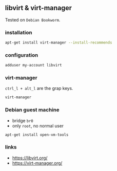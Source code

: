 ## libvirt & virt-manager

Tested on `Debian Bookworm`.

### installation

```bash
apt-get install virt-manager --install-recommends
```

### configuration

```bash
adduser my-account libvirt
```

### virt-manager

`ctrl_l + alt_l` are the grap keys.

```bash
virt-manager
```

### Debian guest machine

- bridge `br0`
- only `root`, no normal user

```bash
apt-get install open-vm-tools
```

### links

- https://libvirt.org/
- https://virt-manager.org/
